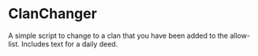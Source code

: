 # ClanChanger
A simple script to change to a clan that you have been added to the allow-list. Includes text for a daily deed.
